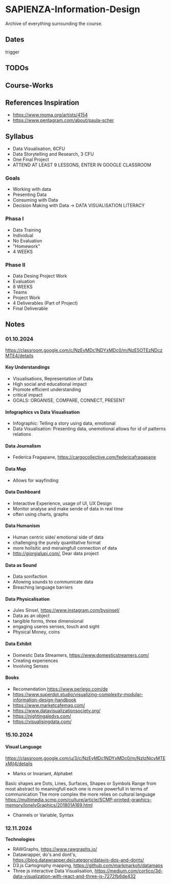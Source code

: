 # SAPIENZA-Information-Design
Archive of everything surrounding the course.

## Dates
trigger
## TODOs

## Course-Works

## References Inspiration
- https://www.moma.org/artists/4154
- https://www.pentagram.com/about/paula-scher

## Syllabus
- Data Visualisation, 6CFU
- Data Storytelling and Research, 3 CFU
- One Final Project
- ATTEND AT LEAST 9 LESSONS, ENTER IN GOOGLE CLASSROOM

### Goals
- Working with data
- Presenting Data
- Consuming with Data
- Decision Making with Data
-> DATA VISUALISATION LITERACY

### Phasa I
- Data Training
- Individual
- No Evaluation
- "Homework"
- 4 WEEKS

### Phase II
- Data Desing Project Work
- Evaluation
- 8 WEEKS
- Teams
- Project Work
- 4 Deliverables (Part of Project)
- Final Deliverable

## Notes
### 01.10.2024
https://classroom.google.com/c/NzEyMDc1NDYxMDc0/m/NzE5OTEzNDczMTE4/details
#### Key Understandings
- Visualisations, Representation of Data
- High social and educational impact
- Promote efficient understanding
- critical impact
- GOALS: ORGANISE, COMPARE, CONNECT, PRESENT

#### Infographics vs Data Visualisation
- Infographic: Telling a story using data, emotional
- Data Visualisation: Presenting data, unemotional allows for id of patterns relations

#### Data Journalism
- Federica Fragapane, https://cargocollective.com/federicafragapane

#### Data Map
- Allows for wayfinding

#### Data Dashboard
- Interactive Experience, usage of UI, UX Design
- Monitor analyse and make sende of data in real time
- often using charts, graphs

#### Data Humanism
- Human centric side/ emotional side of data
- challenging the purely quantitative format
- more holisitic and menaingfull connection of data
- http://giorgialupi.com/, Dear data project

#### Data as Sound
- Data sonifaction
- Allowing sounds to communicate data
- Breaching language barriers

#### Data Physicalisation
- Jules Sinsel, https://www.instagram.com/bysinsel/
- Data as an object
- tangible forms, three dimensional
- engaging useres senses, touch and sight
- Physical Money, coins

#### Data Exhibit
- Domestic Data Streamers, https://www.domesticstreamers.com/
- Creating experiences
- Involving Senses

#### Books
- Recomendation https://www.perlego.com/de
- https://www.superdot.studio/visualizing-complexity-modular-information-design-handbook
- https://www.marketcafemag.com/
- https://www.datavisualizationsociety.org/
- https://nightingaledvs.com/
- https://visualisingdata.com/

### 15.10.2024

#### Visual Language
https://classroom.google.com/u/3/c/NzEyMDc1NDYxMDc0/m/NzIzNjcyMTExMjI4/details

- Marks or Invariant, Alphabet

Basic shapes are Dots, Lines, Surfaces, Shapes or Symbols
Range from most abstract to meaningfull
each one is more powerfull in terms of communication
The more complex the more relies on cultural language
https://multimedia.scmp.com/culture/article/SCMP-printed-graphics-memory/lonelyGraphics/201801A169.html

- Channels or Variable, Syntax

### 12.11.2024

**Technologies**
- RAWGraphs, https://www.rawgraphs.io/
- Datawrapper, do's and dont's, https://blog.datawrapper.de/category/datavis-dos-and-donts/
- D3.js Cartogrophy mapping, https://github.com/markmarkoh/datamaps
- Three js interactive Data Visualisation, https://medium.com/cortico/3d-data-visualization-with-react-and-three-js-7272fb6de432
